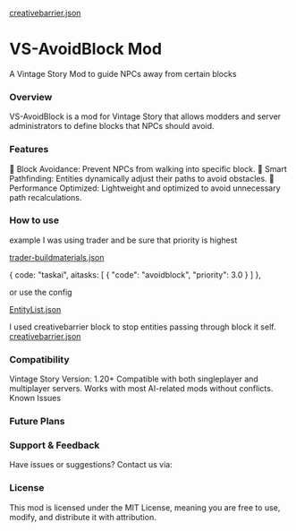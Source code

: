 [creativebarrier.json](https://github.com/user-attachments/files/18526467/creativebarrier.json)
# VS-AvoidBlock Mod
<a name="my-custom-anchor-point"></a>
A Vintage Story Mod to guide NPCs away from certain blocks


### Overview
VS-AvoidBlock is a mod for Vintage Story that allows modders and server administrators to define blocks that NPCs should avoid.

### Features
🚧 Block Avoidance: Prevent NPCs from walking into specific block.
🧠 Smart Pathfinding: Entities dynamically adjust their paths to avoid obstacles.
🔄 Performance Optimized: Lightweight and optimized to avoid unnecessary path recalculations.

### How to use

example I was using trader and be sure that priority is highest

[trader-buildmaterials.json](https://github.com/user-attachments/files/18512996/trader-buildmaterials.json)

{
	code: "taskai",
	aitasks: [
		{
			"code": "avoidblock",
			"priority": 3.0
		}
	]
},

or use the config 

[EntityList.json](https://github.com/user-attachments/files/18526469/EntityList.json)

I used creativebarrier block to stop entities passing through block it self.
[creativebarrier.json](https://github.com/user-attachments/files/18526468/creativebarrier.json)

### Compatibility
Vintage Story Version: 1.20+
Compatible with both singleplayer and multiplayer servers.
Works with most AI-related mods without conflicts.
Known Issues

### Future Plans

### Support & Feedback
Have issues or suggestions? Contact us via:

### License
This mod is licensed under the MIT License, meaning you are free to use, modify, and distribute it with attribution.




